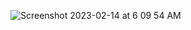 ![Screenshot 2023-02-14 at 6 09 54 AM](https://user-images.githubusercontent.com/116253518/218640353-922a89d4-6a3f-4f26-8a37-44ed94dc25e2.png)
